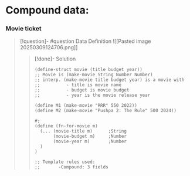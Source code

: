 

# Compound data:

### Movie ticket

> [!question]- 
#question
> Data Definition
> ![[Pasted image 20250309124706.png]]
>> [!done]- Solution
>> ```
>> (define-struct movie (title budget year))
>> ;; Movie is (make-movie String Number Number)
>> ;; interp. (make-movie title budget year) is a movie with
>> ;;          - title is movie name
>> ;;          - budget is movie budget
>> ;;          - year is the movie release year
>> 
>> (define M1 (make-movie "RRR" 550 2022))
>> (define M2 (make-movie "Pushpa 2: The Rule" 500 2024))
>> 
>> #;
>> (define (fn-for-movie m)
>>   (... (movie-title m)      ;String
>>        (movie-budget m)     ;Number
>>        (movie-year m)       ;Number
>>   )
>> )
>> 
>> ;; Template rules used:
>> ;;       -Compound: 3 fields
>> 
>> ```
